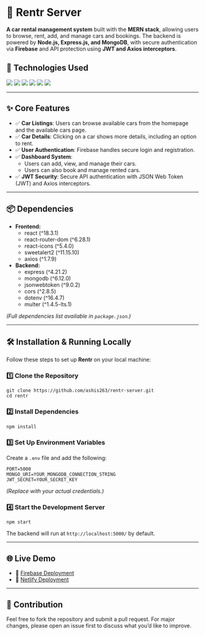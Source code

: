 
<h1>🎯 Rentr Server</h1>

<p><strong>A car rental management system</strong> built with the <strong>MERN stack</strong>, allowing users to browse, rent, add, and manage cars and bookings. The backend is powered by <strong>Node.js, Express.js, and MongoDB</strong>, with secure authentication via <strong>Firebase</strong> and API protection using <strong>JWT and Axios interceptors</strong>.</p>

<h2>🚀 Technologies Used</h2>
<p>
  <img src="https://img.shields.io/badge/MongoDB-47A248?style=for-the-badge&logo=mongodb&logoColor=white">
  <img src="https://img.shields.io/badge/Express.js-000000?style=for-the-badge&logo=express&logoColor=white">
  <img src="https://img.shields.io/badge/React-61DAFB?style=for-the-badge&logo=react&logoColor=black">
  <img src="https://img.shields.io/badge/Node.js-339933?style=for-the-badge&logo=node.js&logoColor=white">
  <img src="https://img.shields.io/badge/Firebase-FFCA28?style=for-the-badge&logo=firebase&logoColor=black">
  <img src="https://img.shields.io/badge/Tailwind%20CSS-06B6D4?style=for-the-badge&logo=tailwindcss&logoColor=white">
</p>
<hr>

<h2>✨ Core Features</h2>
<ul>
  <li>✅ <strong>Car Listings</strong>: Users can browse available cars from the homepage and the available cars page.</li>
  <li>✅ <strong>Car Details</strong>: Clicking on a car shows more details, including an option to rent.</li>
  <li>✅ <strong>User Authentication</strong>: Firebase handles secure login and registration.</li>
  <li>✅ <strong>Dashboard System</strong>: 
    <ul>
      <li>Users can add, view, and manage their cars.</li>
      <li>Users can also book and manage rented cars.</li>
    </ul>
  </li>
  <li>✅ <strong>JWT Security</strong>: Secure API authentication with JSON Web Token (JWT) and Axios interceptors.</li>
</ul>
<hr>

<h2>📦 Dependencies</h2>
<ul>
  <li><strong>Frontend:</strong>
    <ul>
      <li>react (^18.3.1)</li>
      <li>react-router-dom (^6.28.1)</li>
      <li>react-icons (^5.4.0)</li>
      <li>sweetalert2 (^11.15.10)</li>
      <li>axios (^1.7.9)</li>
    </ul>
  </li>
  <li><strong>Backend:</strong>
    <ul>
      <li>express (^4.21.2)</li>
      <li>mongodb (^6.12.0)</li>
      <li>jsonwebtoken (^9.0.2)</li>
      <li>cors (^2.8.5)</li>
      <li>dotenv (^16.4.7)</li>
      <li>multer (^1.4.5-lts.1)</li>
    </ul>
  </li>
</ul>
<p><em>(Full dependencies list available in <code>package.json</code>.)</em></p>
<hr>

<h2>🛠️ Installation & Running Locally</h2>
<p>Follow these steps to set up <strong>Rentr</strong> on your local machine:</p>

<h3>1️⃣ Clone the Repository</h3>
<pre><code>git clone https://github.com/ashis263/rentr-server.git
cd rentr</code></pre>

<h3>2️⃣ Install Dependencies</h3>
<pre><code>npm install</code></pre>

<h3>3️⃣ Set Up Environment Variables</h3>
<p>Create a <code>.env</code> file and add the following:</p>
<pre><code>PORT=5000
MONGO_URI=YOUR_MONGODB_CONNECTION_STRING
JWT_SECRET=YOUR_SECRET_KEY</code></pre>
<p><em>(Replace with your actual credentials.)</em></p>

<h3>4️⃣ Start the Development Server</h3>
<pre><code>npm start</code></pre>
<p>The backend will run at <code>http://localhost:5000/</code> by default.</p>
<hr>

<h2>🌐 Live Demo</h2>
<ul>
  <li>🚀 <a href="https://rentr-ashky.web.app/">Firebase Deployment</a></li>
  <li>🚀 <a href="https://rentr-ashis263.netlify.app/">Netlify Deployment</a></li>
</ul>
<hr>

<h2>🤝 Contribution</h2>
<p>Feel free to fork the repository and submit a pull request. For major changes, please open an issue first to discuss what you’d like to improve.</p>
